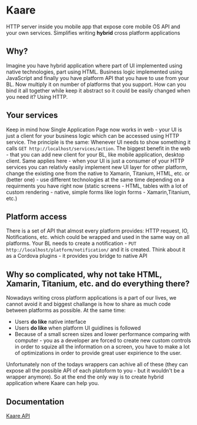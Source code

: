 # Kaare
HTTP server inside you mobile app that expose core mobile OS API and your own services. Simplifies writing **hybrid** cross platform applications

## Why?
Imagine you have hybrid application where part of UI implemented using native technologies, part using HTML. Business logic implemented using JavaScript and finally you have platform API that you have to use from your BL. Now multiply it on number of platforms that you support. How can you bind it all together while keep it abstract so it could be easily changed when you need it? Using HTTP.

## Your services
Keep in mind how Single Application Page now works in web - your UI is just a client for your business logic which can be accessed using HTTP service. The principle is the same: Whenever UI needs to show something it calls `GET http://localhost/services/action`. The biggest benefit in the web - that you can add new client for your BL, like mobile application, desktop client. Same applies here - when your UI is just a consumer of your HTTP services you can relativly easily implement new UI layer for other platform, change the existing one from the native to Xamarin, Titanium, HTML, etc. or (better one) - use different technologies at the same time depending on a requirments you have right now (static screens - HTML, tables with a lot of custom rendering - native, simple forms like login forms - Xamarin,Titanium, etc.)

## Platform access
There is a set of API that almost every platform provides: HTTP request, IO, Notifications, etc. which could be wrapped and used in the same way on all platforms. Your BL needs to create a notification - `PUT http://localhost/platform/notification/` and it is created. Think about it as a Cordova plugins - it provides you bridge to native API

## Why so complicated, why not take HTML, Xamarin, Titanium, etc. and do everything there?
Nowadays writing cross platform applications is a part of our lives, we cannot avoid it and biggest challange is how to share as much code between platforms as possible. At the same time:
- Users **do like** native interface
- Users **do like** when platform UI guidlines is followed 
- Because of a small screen sizes and lower performance comparing with computer - you as a developer are forced to create new custom controls in order to squize all the information on a screen, you have to make a lot of optimizations in order to provide great user expirience to the user. 

Unfortunately non of the todays wrappers can achive all of these (they can expose all the possible API of each platoform to you - but it wouldn't be a wrapper anymore). So at the end the only way is to create hybrid application where Kaare can help you.

## Documentation
[Kaare API](docs/API.md)